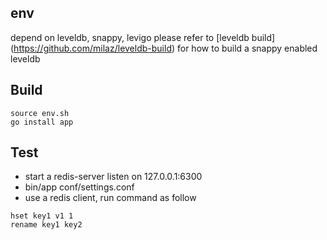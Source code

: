 ## env
depend on leveldb, snappy, levigo
please refer to [leveldb build] (https://github.com/milaz/leveldb-build) for how to build a snappy enabled leveldb

## Build
```
source env.sh
go install app
```

## Test
* start a redis-server listen on 127.0.0.1:6300
* bin/app conf/settings.conf
* use a redis client, run command as follow

```
hset key1 v1 1
rename key1 key2
```


